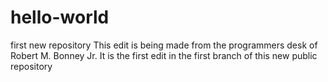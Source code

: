 # hello-world
first new repository
This edit is being made from the programmers desk of Robert M. Bonney Jr.
It is the first edit in the first branch of this new public repository

